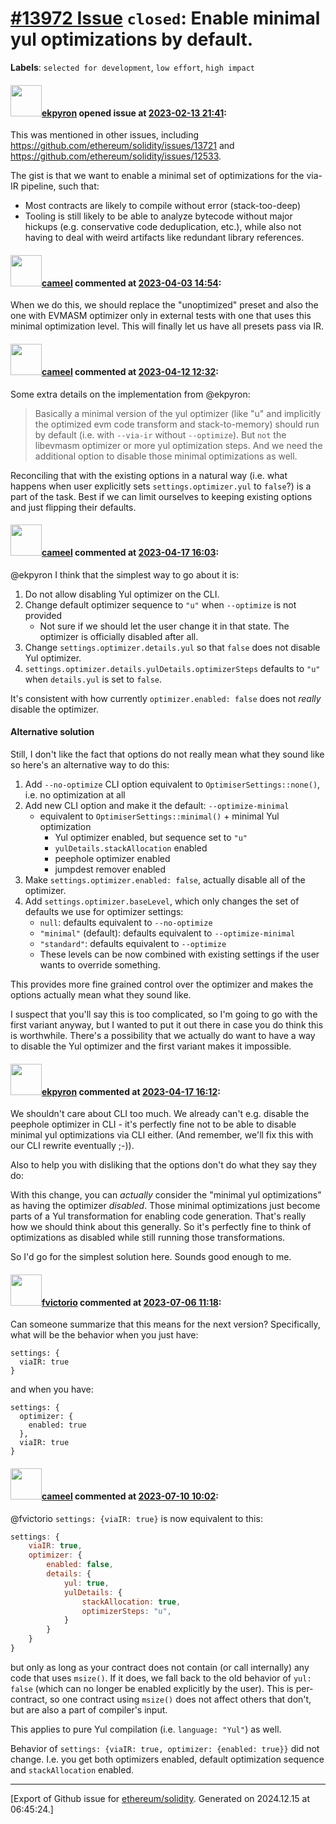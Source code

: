 # [\#13972 Issue](https://github.com/ethereum/solidity/issues/13972) `closed`: Enable minimal yul optimizations by default.
**Labels**: `selected for development`, `low effort`, `high impact`


#### <img src="https://avatars.githubusercontent.com/u/1347491?v=4" width="50">[ekpyron](https://github.com/ekpyron) opened issue at [2023-02-13 21:41](https://github.com/ethereum/solidity/issues/13972):

This was mentioned in other issues, including https://github.com/ethereum/solidity/issues/13721 and https://github.com/ethereum/solidity/issues/12533.

The gist is that we want to enable a minimal set of optimizations for the via-IR pipeline, such that:
- Most contracts are likely to compile without error (stack-too-deep)
- Tooling is still likely to be able to analyze bytecode without major hickups (e.g. conservative code deduplication, etc.), while also not having to deal with weird artifacts like redundant library references.


#### <img src="https://avatars.githubusercontent.com/u/137030?v=4" width="50">[cameel](https://github.com/cameel) commented at [2023-04-03 14:54](https://github.com/ethereum/solidity/issues/13972#issuecomment-1494478075):

When we do this, we should replace the "unoptimized" preset and also the one with EVMASM optimizer only in external tests with one that uses this minimal optimization level. This will finally let us have all presets pass via IR.

#### <img src="https://avatars.githubusercontent.com/u/137030?v=4" width="50">[cameel](https://github.com/cameel) commented at [2023-04-12 12:32](https://github.com/ethereum/solidity/issues/13972#issuecomment-1505195888):

Some extra details on the implementation from @ekpyron:

> Basically a minimal version of the yul optimizer (like "u" and implicitly the optimized evm code transform and stack-to-memory) should run by default (i.e. with `--via-ir` without `--optimize`). But `not` the libevmasm optimizer or more yul optimization steps. And we need the additional option to disable those minimal optimizations as well.

Reconciling that with the existing options in a natural way (i.e. what happens when user explicitly sets `settings.optimizer.yul` to `false`?) is a part of the task. Best if we can limit ourselves to keeping existing options and just flipping their defaults.

#### <img src="https://avatars.githubusercontent.com/u/137030?v=4" width="50">[cameel](https://github.com/cameel) commented at [2023-04-17 16:03](https://github.com/ethereum/solidity/issues/13972#issuecomment-1511658889):

@ekpyron I think that the simplest way to go about it is:

1. Do not allow disabling Yul optimizer on the CLI.
1. Change default optimizer sequence to `"u"` when `--optimize` is not provided
    - Not sure if we should let the user change it in that state. The optimizer is officially disabled after all.
1. Change `settings.optimizer.details.yul` so that `false` does not disable Yul optimizer.
1. `settings.optimizer.details.yulDetails.optimizerSteps` defaults to `"u"` when `details.yul` is set to `false`.

It's consistent with how currently `optimizer.enabled: false` does not *really* disable the optimizer.

#### Alternative solution
Still, I don't like the fact that options do not really mean what they sound like so here's an alternative way to do this:
1. Add `--no-optimize` CLI option equivalent to `OptimiserSettings::none()`, i.e. no optimization at all
1. Add new CLI option and make it the default: `--optimize-minimal`
    - equivalent to `OptimiserSettings::minimal()` + minimal Yul optimization
        - Yul optimizer enabled, but sequence set to `"u"`
        - `yulDetails.stackAllocation` enabled
        - peephole optimizer enabled
        - jumpdest remover enabled
1. Make `settings.optimizer.enabled: false`, actually disable all of the optimizer.
1. Add `settings.optimizer.baseLevel`, which only changes the set of defaults we use for optimizer settings:
     - `null`: defaults equivalent to `--no-optimize`
     - `"minimal"` (default): defaults equivalent to `--optimize-minimal`
     - `"standard"`: defaults equivalent to `--optimize`
     - These levels can be now combined with existing settings if the user wants to override something.

This provides more fine grained control over the optimizer and makes the options actually mean what they sound like.

I suspect that you'll say this is too complicated, so I'm going to go with the first variant anyway, but I wanted to put it out there in case you do think this is worthwhile. There's a possibility that we actually do want to have a way to disable the Yul optimizer and the first variant makes it impossible.

#### <img src="https://avatars.githubusercontent.com/u/1347491?v=4" width="50">[ekpyron](https://github.com/ekpyron) commented at [2023-04-17 16:12](https://github.com/ethereum/solidity/issues/13972#issuecomment-1511681397):

We shouldn't care about CLI too much. We already can't e.g. disable the peephole optimizer in CLI - it's perfectly fine not to be able to disable minimal yul optimizations via CLI either. (And remember, we'll fix this with our CLI rewrite eventually ;-)).

Also to help you with disliking that the options don't do what they say they do:

With this change, you can *actually* consider the "minimal yul optimizations" as having the optimizer *disabled*. Those minimal optimizations just become parts of a Yul transformation for enabling code generation. That's really how we should think about this generally.
So it's perfectly fine to think of optimizations as disabled while still running those transformations.

So I'd go for the simplest solution here. Sounds good enough to me.

#### <img src="https://avatars.githubusercontent.com/u/417134?u=5feef499be4f54bc60b2719221a4ec238bc83562&v=4" width="50">[fvictorio](https://github.com/fvictorio) commented at [2023-07-06 11:18](https://github.com/ethereum/solidity/issues/13972#issuecomment-1623496505):

Can someone summarize that this means for the next version? Specifically, what will be the behavior when you just have:

```
settings: {
  viaIR: true
}
```

and when you have:

```
settings: {
  optimizer: {
    enabled: true
  },
  viaIR: true
}
```

#### <img src="https://avatars.githubusercontent.com/u/137030?v=4" width="50">[cameel](https://github.com/cameel) commented at [2023-07-10 10:02](https://github.com/ethereum/solidity/issues/13972#issuecomment-1628632202):

@fvictorio `settings: {viaIR: true}` is now equivalent to this:
```javascript
settings: {
    viaIR: true,
    optimizer: {
        enabled: false,
        details: {
            yul: true,
            yulDetails: {
                stackAllocation: true,
                optimizerSteps: "u",
            }
        }
    }
}
```

but only as long as your contract does not contain (or call internally) any code that uses `msize()`. If it does, we fall back to the old behavior of `yul: false` (which can no longer be enabled explicitly by the user). This is per-contract, so one contract using `msize()` does not affect others that don't, but are also a part of compiler's input.

This applies to pure Yul compilation (i.e. `language: "Yul"`) as well.

Behavior of `settings: {viaIR: true, optimizer: {enabled: true}}` did not change. I.e. you get both optimizers enabled, default optimization sequence and `stackAllocation` enabled.


-------------------------------------------------------------------------------



[Export of Github issue for [ethereum/solidity](https://github.com/ethereum/solidity). Generated on 2024.12.15 at 06:45:24.]
